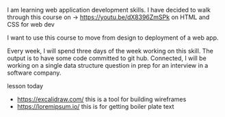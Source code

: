 I am learning web application development skills.
I have decided to walk through this course on -> https://youtu.be/dX8396ZmSPk on HTML and CSS for web dev

I want to use this course to move from design to deployment of a web app.

Every week, I will spend three days of the week working on this skill. 
The output is to have some code committed to git hub.
Connected, I will be working on a single data structure question in prep for an interview in a software company.

lesson today
- https://excalidraw.com/ this is a tool  for building wireframes
- https://loremipsum.io/ this is for getting boiler plate text
